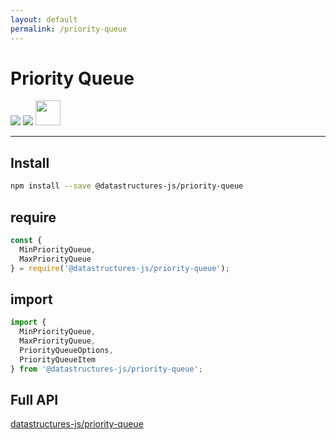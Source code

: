 ```yaml
---
layout: default
permalink: /priority-queue
---
```


# Priority Queue

<div class="ds-badges">
  <img src="https://img.shields.io/npm/v/@datastructures-js/priority-queue.svg"/>
  <img src="https://img.shields.io/npm/dm/@datastructures-js/priority-queue.svg"/>
  <img src="https://user-images.githubusercontent.com/6517308/121813242-859a9700-cc6b-11eb-99c0-49e5bb63005b.jpg" width="40">
</div>
<hr />

## Install
```sh
npm install --save @datastructures-js/priority-queue
```

## require
```js
const {
  MinPriorityQueue,
  MaxPriorityQueue
} = require('@datastructures-js/priority-queue');
```

## import
```js
import {
  MinPriorityQueue,
  MaxPriorityQueue,
  PriorityQueueOptions,
  PriorityQueueItem
} from '@datastructures-js/priority-queue';
```

## Full API
<a href="https://github.com/datastructures-js/priority-queue#contents">datastructures-js/priority-queue</a>
<br /><br />
